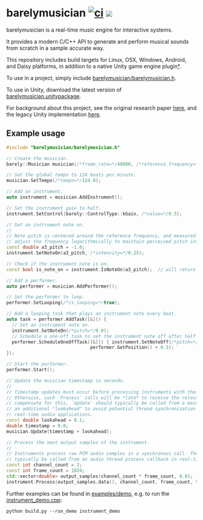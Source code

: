 barelymusician
[![ci](https://github.com/anokta/barelymusician/actions/workflows/ci.yml/badge.svg)](https://github.com/anokta/barelymusician/actions/workflows/ci.yml)
[![](https://img.shields.io/static/v1?label=sponsor&message=%E2%9D%A4&logo=GitHub&color=%23fe8e86)](https://github.com/sponsors/anokta)
==============

barelymusician is a real-time music engine for interactive systems.

It provides a modern C/C++ API to generate and perform musical sounds from scratch in a sample
accurate way.

[iOS]: ## "see issue #112 for the status of the upcoming iOS platform support"
This repository includes build targets for Linux, OSX, Windows, Android, and Daisy platforms, in
addition to a native Unity game engine plugin[*][iOS].

To use in a project, simply include
[barelymusician/barelymusician.h](barelymusician/barelymusician.h).

To use in Unity, download the latest version of
[barelymusician.unitypackage](https://github.com/anokta/barelymusician/releases/latest/download/barelymusician.unitypackage).

For background about this project, see the original research paper
[here](http://www.aes.org/e-lib/browse.cfm?elib=17598), and the legacy Unity implementation
[here](https://github.com/anokta/barelyMusicianLegacy).

## Example usage

```cpp
#include "barelymusician/barelymusician.h"

// Create the musician.
barely::Musician musician(/*frame_rate=*/48000, /*reference_frequency=*/440.0);

// Set the global tempo to 124 beats per minute.
musician.SetTempo(/*tempo=*/124.0);

// Add an instrument.
auto instrument = musician.AddInstrument();

// Set the instrument gain to half.
instrument.SetControl(barely::ControlType::kGain, /*value=*/0.5);

// Set an instrument note on.
//
// Note pitch is centered around the reference frequency, and measured in octaves. Fractional values
// adjust the frequency logarithmically to maintain perceived pitch intervals in each octave.
const double a3_pitch = -1.0;
instrument.SetNoteOn(a3_pitch, /*intensity=*/0.25);

// Check if the instrument note is on.
const bool is_note_on = instrument.IsNoteOn(a3_pitch);  // will return true.

// Add a performer.
auto performer = musician.AddPerformer();

// Set the performer to loop.
performer.SetLooping(/*is_looping=*/true);

// Add a looping task that plays an instrument note every beat.
auto task = performer.AddTask([&]() {
  // Set an instrument note on.
  instrument.SetNoteOn(/*pitch=*/0.0);
  // Schedule a one-off task to set the instrument note off after half a beat.
  performer.ScheduleOneOffTask([&]() { instrument.SetNoteOff(/*pitch=*/0.0); },
                               performer.GetPosition() + 0.5);
});

// Start the performer.
performer.Start();

// Update the musician timestamp in seconds.
//
// Timestamp updates must occur before processing instruments with their respective timestamps.
// Otherwise, such `Process` calls will be *late* to receive the relevant state changes. To
// compensate for this, `Update` should typically be called from a main thread update callback with
// an additional "lookahead" to avoid potential thread synchronization issues that could arise in
// real-time audio applications.
const double lookahead = 0.1;
double timestamp = 0.0;
musician.Update(timestamp + lookahead);

// Process the next output samples of the instrument.
//
// Instruments process raw PCM audio samples in a synchronous call. Therefore, `Process` should
// typically be called from an audio thread process callback in real-time audio applications.
const int channel_count = 2;
const int frame_count = 1024;
std::vector<double> output_samples(channel_count * frame_count, 0.0);
instrument.Process(output_samples.data(), channel_count, frame_count, timestamp);
```

Further examples can be found in [examples/demo](examples/demo), e.g. to run the
[instrument_demo.cpp](examples/demo/instrument_demo.cpp):
```
python build.py --run_demo instrument_demo
```

